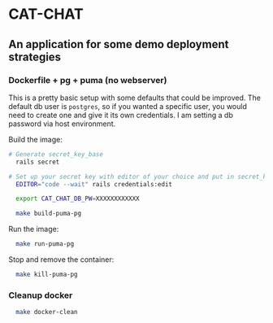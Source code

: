# CAT-CHAT
## An application for some demo deployment strategies

### Dockerfile + pg + puma (no webserver)
This is a pretty basic setup with some defaults that could be improved. The default db user is
`postgres`, so if you wanted a specific user, you would need to create one and give it its own
credentials. I am setting a db password via host environment.

Build the image:

```bash
# Generate secret_key_base
  rails secret

# Set up your secret key with editor of your choice and put in secret_key_base: XXX. Save and exit.
  EDITOR="code --wait" rails credentials:edit

  export CAT_CHAT_DB_PW=XXXXXXXXXXXX

  make build-puma-pg
```

Run the image:

```bash
  make run-puma-pg
```

Stop and remove the container:

```bash
  make kill-puma-pg
```

### Cleanup docker

```bash
  make docker-clean
```
